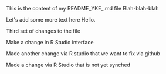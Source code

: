 This is the content of my README_YKE_.md file
Blah-blah-blah

Let's add some more text here
Hello.

Third set of changes to the file

Make a change in R Studio interface

Made another change via R studio that we want to fix via github

Made a change via R Studio that is not yet synched